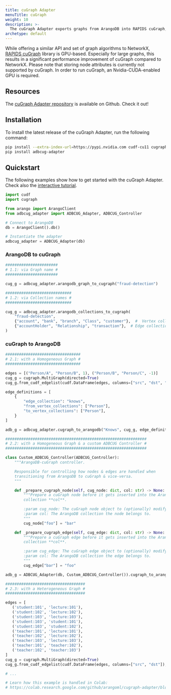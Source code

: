 ```yaml
---
title: cuGraph Adapter
menuTitle: cuGraph
weight: 10
description: >-
  The cuGraph Adapter exports graphs from ArangoDB into RAPIDS cuGraph, a library of collective GPU-accelerated graph algorithms, and vice-versa
archetype: default
---
```

While offering a similar API and set of graph algorithms to NetworkX,
[RAPIDS cuGraph](https://docs.rapids.ai/api/cugraph/stable/)
library is GPU-based. Especially for large graphs, this
results in a significant performance improvement of cuGraph compared to NetworkX.
Please note that storing node attributes is currently not supported by cuGraph.
In order to run cuGraph, an Nvidia-CUDA-enabled GPU is required.

## Resources

The [cuGraph Adapter repository](https://github.com/arangoml/cugraph-adapter)
is available on Github. Check it out!

## Installation

To install the latest release of the cuGraph Adapter,
run the following command:

```bash
pip install --extra-index-url=https://pypi.nvidia.com cudf-cu11 cugraph-cu11
pip install adbcug-adapter
```

## Quickstart

The following examples show how to get started with the cuGraph Adapter.
Check also the 
[interactive tutorial](https://colab.research.google.com/github/arangoml/cugraph-adapter/blob/master/examples/ArangoDB_cuGraph_Adapter.ipynb).

```py
import cudf
import cugraph

from arango import ArangoClient
from adbcug_adapter import ADBCUG_Adapter, ADBCUG_Controller

# Connect to ArangoDB
db = ArangoClient().db()

# Instantiate the adapter
adbcug_adapter = ADBCUG_Adapter(db)
```

### ArangoDB to cuGraph
```py
#######################
# 1.1: via Graph name #
#######################

cug_g = adbcug_adapter.arangodb_graph_to_cugraph("fraud-detection")

#############################
# 1.2: via Collection names #
#############################

cug_g = adbcug_adapter.arangodb_collections_to_cugraph(
    "fraud-detection",
    {"account", "bank", "branch", "Class", "customer"},  #  Vertex collections
    {"accountHolder", "Relationship", "transaction"},  # Edge collections
)
```

### cuGraph to ArangoDB
```py
#################################
# 2.1: with a Homogeneous Graph #
#################################

edges = [("Person/A", "Person/B", 1), ("Person/B", "Person/C", -1)]
cug_g = cugraph.MultiGraph(directed=True)
cug_g.from_cudf_edgelist(cudf.DataFrame(edges, columns=["src", "dst", "weight"]), source="src", destination="dst", edge_attr="weight")

edge_definitions = [
    {
        "edge_collection": "knows",
        "from_vertex_collections": ["Person"],
        "to_vertex_collections": ["Person"],
    }
]

adb_g = adbcug_adapter.cugraph_to_arangodb("Knows", cug_g, edge_definitions, edge_attr="weight")

##############################################################
# 2.2: with a Homogeneous Graph & a custom ADBCUG Controller #
##############################################################

class Custom_ADBCUG_Controller(ADBCUG_Controller):
    """ArangoDB-cuGraph controller.

    Responsible for controlling how nodes & edges are handled when
    transitioning from ArangoDB to cuGraph & vice-versa.
    """

    def _prepare_cugraph_node(self, cug_node: dict, col: str) -> None:
        """Prepare a cuGraph node before it gets inserted into the ArangoDB
        collection **col**.

        :param cug_node: The cuGraph node object to (optionally) modify.
        :param col: The ArangoDB collection the node belongs to.
        """
        cug_node["foo"] = "bar"

    def _prepare_cugraph_edge(self, cug_edge: dict, col: str) -> None:
        """Prepare a cuGraph edge before it gets inserted into the ArangoDB
        collection **col**.

        :param cug_edge: The cuGraph edge object to (optionally) modify.
        :param col: The ArangoDB collection the edge belongs to.
        """
        cug_edge["bar"] = "foo"

adb_g = ADBCUG_Adapter(db, Custom_ADBCUG_Controller()).cugraph_to_arangodb("Knows", cug_g, edge_definitions)

###################################
# 2.3: with a Heterogeneous Graph #
###################################

edges = [
   ('student:101', 'lecture:101'), 
   ('student:102', 'lecture:102'), 
   ('student:103', 'lecture:103'), 
   ('student:103', 'student:101'), 
   ('student:103', 'student:102'),
   ('teacher:101', 'lecture:101'),
   ('teacher:102', 'lecture:102'),
   ('teacher:103', 'lecture:103'),
   ('teacher:101', 'teacher:102'),
   ('teacher:102', 'teacher:103')
]
cug_g = cugraph.MultiGraph(directed=True)
cug_g.from_cudf_edgelist(cudf.DataFrame(edges, columns=["src", "dst"]), source='src', destination='dst')

# ...

# Learn how this example is handled in Colab:
# https://colab.research.google.com/github/arangoml/cugraph-adapter/blob/master/examples/ArangoDB_cuGraph_Adapter.ipynb#scrollTo=nuVoCZQv6oyi
```
